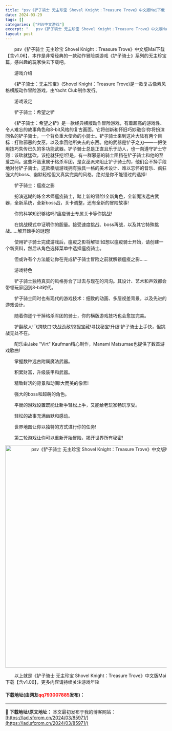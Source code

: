 ```yaml
---
title: "psv《铲子骑士 无主珍宝 Shovel Knight：Treasure Trove》中文版Mai下载【含v1.06】"
date: 2024-03-29
tags: []
categories: ["PSV中文游戏"]
excerpt: "　　psv《铲子骑士 无主珍宝 Shovel Knight：Treasure Trove》中文版Mai下载【含v1.06】，本作是非常经典的一款动作冒险类游戏《铲子骑士》系列的无主珍宝篇，感兴趣的玩家快去下载吧。 　　游戏介绍 　　《铲子骑士：无主珍宝》(Shovel Knight：Treasure&hellip;"
layout: post
---
```


 <p>　　psv《铲子骑士 无主珍宝 Shovel Knight：Treasure Trove》中文版Mai下载【含v1.06】，本作是非常经典的一款动作冒险类游戏《铲子骑士》系列的无主珍宝篇，感兴趣的玩家快去下载吧。</p> <p>　　游戏介绍</p> <p>　　《铲子骑士：无主珍宝》(Shovel Knight：Treasure Trove)是一款复古像素风格横版动作冒险游戏，由Yacht Club制作发行。</p> <p>　　游戏设定</p> <p>　　铲子骑士：希望之铲</p> <p>　　《铲子骑士：希望之铲》是一款经典横版动作冒险游戏，有着超高的游戏性、令人难忘的故事角色和8-bit风格的复古画面。它将创新和怀旧巧妙融合!你将扮演同名的铲子骑士，一个背负重大使命的小骑士。铲子骑士来到这片大陆有两个目标：打败邪恶的女巫，以及拿回他所失去的东西。他的武器是铲子之刃&mdash;&mdash;一把使用技巧失传已久的多功能武器。铲子骑士总是正直且乐于助人，也一向遵守铲士守则：该砍就猛砍，该挖就狂挖!但是，有一群邪恶的骑士阻挡在铲子骑士和他的至爱之间。这些坏蛋隶属于格杀军团，是女巫派来阻止铲子骑士的，他们会不择手段地对付铲子骑士。这款横版游戏拥有独具一格的美术设计、难以忘怀的音乐、疯狂强大的boss、幽默轻松但又真实完美的风格，绝对是你不能错过的选择!</p> <p>　　铲子骑士：瘟疫之影</p> <p>　　扮演迷糊的炼金术师瘟疫骑士，踏上新的冒险!全新角色，全新魔法远古武器，全新系统，全新boss战，关卡调整，还有全新的冒险故事!</p> <p>　　你的科学知识够格吗?瘟疫骑士专属关卡等你挑战!</p> <p>　　在挑战模式中证明你的胆量。接受速度挑战、boss再战，以及其它特殊挑战&hellip;&hellip;解开棘手的谜题!</p> <p>　　使用铲子骑士完成游戏后，瘟疫之影将解锁!如想以瘟疫骑士开始，请创建一个新资料，然后从角色选择菜单中选择瘟疫骑士。</p> <p>　　但或许有个方法能让你在完成铲子骑士冒险之前就解锁瘟疫之影&hellip;&hellip;</p> <p>　　游戏特色</p> <p>　　铲子骑士独特真实的风格弥合了过去与现在的鸿沟。其设计、艺术和声效都会带领玩家回到8-bit时代。</p> <p>　　铲子骑士同时也有现代的游戏技术：细致的动画、多层视差背景，以及先进的游戏设计。</p> <p>　　随着你逐个干掉格杀军团的骑士，你的横版游戏技巧也会愈加完美。</p> <p>　　铲翻敌人!飞跨缺口!决战劲敌!挖掘宝藏!寻找秘宝!升级!铲子骑士上手快，但挑战无处不在。</p> <p>　　配乐由Jake &quot;Virt&quot; Kaufman精心制作，Manami Matsumae也提供了数首游戏歌曲!</p> <p>　　掌握数种远古附属魔法武器。</p> <p>　　积累财富，升级装甲和武器。</p> <p>　　精致鲜活的背景和动画!大而美的像素!</p> <p>　　强大的boss和超萌的角色。</p> <p>　　平衡的游戏设置既能让新手轻松上手，又能给老玩家畅玩享受。</p> <p>　　轻松的故事充满幽默和感动。</p> <p>　　世界地图让你以独特的方式进行你的任务!</p> <p>　　第二轮游戏让你可以重新开始冒险，揭开世界所有秘密!</p> <p align="center"><img align="" border="0" src="https://lad.sfcrom.cn/wp-content/uploads/2024/03/20240329_660671278e778.jpg" width="693" alt="psv《铲子骑士 无主珍宝 Shovel Knight：Treasure Trove》中文版Mai下载【含v1.06】" /></p> <p>　　以上就是《铲子骑士 无主珍宝 Shovel Knight：Treasure Trove》中文版Mai下载【含v1.06】，更多内容请持续关注游戏年轮</p> <p><h4>下载地址(由网友<font color="red">qq793007885</font>发布)：</h4></p> 

---
📖 **下载地址/原文地址：** 本文最初发布于我的博客网站：[https://lad.sfcrom.cn/2024/03/85971/](https://lad.sfcrom.cn/2024/03/85971/)
